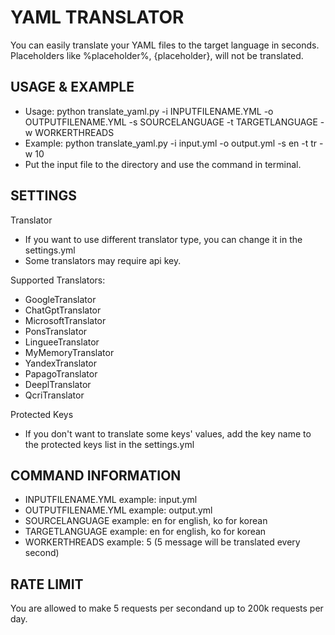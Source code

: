 # YAML TRANSLATOR
You can easily translate your YAML files to the target language in seconds.
Placeholders like %placeholder%, {placeholder}, <placeholder> will not be translated.

## USAGE & EXAMPLE
- Usage: python translate_yaml.py -i INPUTFILENAME.YML -o OUTPUTFILENAME.YML -s SOURCELANGUAGE -t TARGETLANGUAGE -w WORKERTHREADS
- Example: python translate_yaml.py -i input.yml -o output.yml -s en -t tr -w 10
- Put the input file to the directory and use the command in terminal.

## SETTINGS
Translator
- If you want to use different translator type, you can change it in the settings.yml
- Some translators may require api key.

Supported Translators:
- GoogleTranslator
- ChatGptTranslator
- MicrosoftTranslator
- PonsTranslator
- LingueeTranslator
- MyMemoryTranslator
- YandexTranslator
- PapagoTranslator
- DeeplTranslator
- QcriTranslator

Protected Keys
- If you don't want to translate some keys' values, add the key name to the protected keys list in the settings.yml

## COMMAND INFORMATION
- INPUTFILENAME.YML example: input.yml
- OUTPUTFILENAME.YML example: output.yml
- SOURCELANGUAGE example: en for english, ko for korean
- TARGETLANGUAGE example: en for english, ko for korean
- WORKERTHREADS example: 5 (5 message will be translated every second)

## RATE LIMIT
You are allowed to make 5 requests per secondand up to 200k requests per day.
